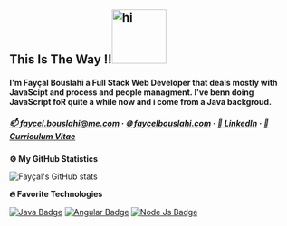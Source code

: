 ## This Is The Way !!<img src="https://user-images.githubusercontent.com/119304984/228403036-47ea62de-63f5-4227-8521-513cf38d3f51.gif" width="96px" height="96px" alt="hi">

#### I'm Fayçal Bouslahi a Full Stack Web Developer that deals mostly with JavaScipt and process and people managment. I've benn doing JavaScript foR quite a while now and i come from a Java backgroud.

<!-- Contact -->

<!-- <b>☎️ Contact</b> -->

##### [:mailbox: faycel.bouslahi@me.com](mailto:faycel.bouslahi@me.com) · [🌐 faycelbouslahi.com](https://faycelbouslahi.com) · [👔 LinkedIn](https://www.linkedin.com/in/faycel-bouslahi/) ·  [📝 Curriculum Vitae](https://faycelbouslahi.com/resume_faycel.pdf)


<!-- GitHub Statistics -->

<b>⚙️ My GitHub Statistics</b>

![Fayçal's GitHub stats](https://github-readme-stats.vercel.app/api?username=Faycel-Bouslahi&show_icons=true&theme=react)

<b>🔥 Favorite Technologies</b>

[![Java Badge](https://img.shields.io/badge/-SpringBoot-6DB33F?style=for-the-badge&labelColor=white&logo=spring&logoColor=6DB33F)](https://github.com/Faycel-Bouslahi?tab=repositories&q=&type=&language=java) [![Angular Badge](https://img.shields.io/badge/-Angular-DD0031?style=for-the-badge&labelColor=white&logo=angular&logoColor=DD0031)](https://github.com/Faycel-Bouslahi?tab=repositories&q=&type=&language=angular) [![Node Js Badge](https://img.shields.io/badge/-NodeJS-339933?style=for-the-badge&labelColor=white&logo=nodedotjs&logoColor=339933)](https://github.com/Faycel-Bouslahi?tab=repositories&q=&type=&language=Node) 

<!--
**Faycel-Bouslahi/Faycel-Bouslahi** is a ✨ _special_ ✨ repository because its `README.md` (this file) appears on your GitHub profile.

Here are some ideas to get you started:

- 🔭 I’m currently working on ...
- 🌱 I’m currently learning ...
- 👯 I’m looking to collaborate on ...
- 🤔 I’m looking for help with ...
- 💬 Ask me about ...
- 📫 How to reach me: ...
- 😄 Pronouns: ...
- ⚡ Fun fact: ...
-->
